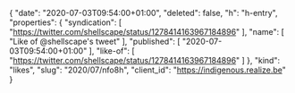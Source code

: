 {
  "date": "2020-07-03T09:54:00+01:00",
  "deleted": false,
  "h": "h-entry",
  "properties": {
    "syndication": [
      "https://twitter.com/shellscape/status/1278414163967184896"
    ],
    "name": [
      "Like of @shellscape's tweet"
    ],
    "published": [
      "2020-07-03T09:54:00+01:00"
    ],
    "like-of": [
      "https://twitter.com/shellscape/status/1278414163967184896"
    ]
  },
  "kind": "likes",
  "slug": "2020/07/nfo8h",
  "client_id": "https://indigenous.realize.be"
}
